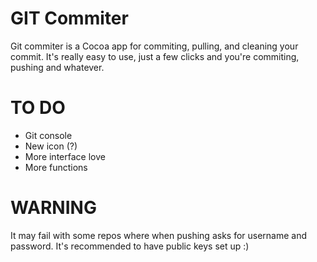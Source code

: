 # GIT Commiter
Git commiter is a Cocoa app for commiting, pulling, and cleaning your commit. It's really easy to use, just a few clicks and you're commiting, pushing and whatever.
# TO DO
* Git console
* New icon (?)
* More interface love
* More functions
# WARNING
It may fail with some repos where when pushing asks for username and password. It's recommended to have public keys set up :)